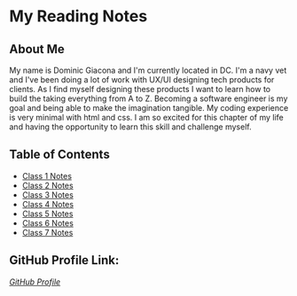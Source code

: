 # My Reading Notes

## About Me
My name is Dominic Giacona and I'm  currently located in DC. I'm a navy vet and I've been doing a lot of work with UX/UI designing tech products for clients. As I find myself designing these products I want to learn how to build the taking everything from A to Z. Becoming a software engineer is my goal and being able to make the imagination tangible. My coding experience is very minimal with html and css. I am so excited for this chapter of my life and having the opportunity to learn this skill and challenge myself.

## Table of Contents
- [Class 1 Notes](201/class1.md)
- [Class 2 Notes](201/class2.md)
- [Class 3 Notes](201/class3.md)
- [Class 4 Notes](201/class4.md)
- [Class 5 Notes](201/class5.md)
- [Class 6 Notes](201/class6.md)
- [Class 7 Notes](201/class7.md)


## GitHub Profile Link: 
*[GitHub Profile](https://github.com/dgiacona)*